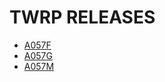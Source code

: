 # TWRP RELEASES
- [A057F](https://github.com/MrFluffyOven/android_device_samsung_a05s/releases/tag/TWRP-A057F-ARCHIVE)
- [A057G](https://github.com/MrFluffyOven/android_device_samsung_a05sxx/releases/tag/TWRP_Unofficial_A057G)
- [A057M](https://github.com/galaxy-a05s/android_device_samsung_a05sub/releases/tag/TWRP_UNOFFICIAL_1_U4)
